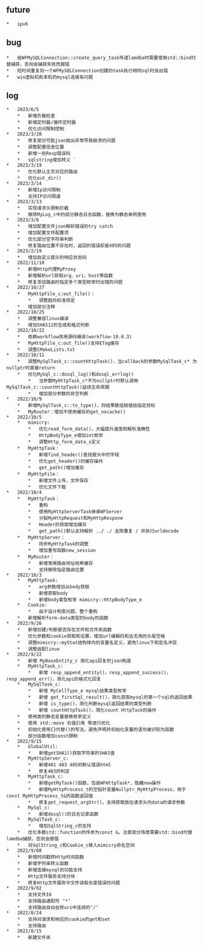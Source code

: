 ## future
    *   ipv6
## bug
    *   给WFMySQLConnection::create_query_task传递lamdba时需要使用std::bind代替捕获，否则会捕获失败而报错
    *   短时间重复同一个WFMySQLConnection创建的task执行相同sql时会出错
    *   win虚拟机和本机的mysql连接有问题

## log 
    *   2023/6/5
        *   新增负载检查
        *   新增定时器/循环定时器
        *   优化访问限制控制
    *   2023/3/28
        *   修复部分可能json抛出异常导致崩溃的问题
        *   调整配置信息位置
        *   新增一些Resp错误码
        *   sqlstring增加转义 `
    *   2023/3/19
        *   优化默认主页对应的路由
        *   优化out_dir()
    *   2023/3/14
        *   新增Ip访问限制
        *   支持IP访问限速
    *   2023/3/13
        *   实现请求头限制拦截
        *   移除MyLog_c中的部分静态日志函数，替换为静态单例使用
    *   2023/3/6
        *   增加配置文件json解析错误的try catch
        *   增加配置文件配置项
        *   优化部分空字符串判断
        *   修复路由位置不存在时，返回的错误却是405的问题
    *   2023/2/19
        *   增加自定义提示的响应状态码
    *   2022/11/10
        *   新增Http代理MyProxy
        *   新增解析url获取arg、uri、host等函数
        *   修复添加路由时指定多个类型枚举时出错的问题
    *   2022/10/27
        *   MyHttpFile_c:out_file()：
            *   调整趋向标准规定
        *   增加部分注释
    *   2022/10/25
        *   调整兼容linux编译
        *   增加SHA512的生成和格式判断
    *   2022/10/22
        *   依赖workflow改用源码编译(workflow-10.0.3)
        *   MyHttpFile_c:out_file()支持ETag缓存
        *   调整CMakeLists.txt
    *   2022/10/11
        *   调整MySqlTask_c::countHttpTask()，当callback的参数MySqlTask_c* 为nullptr时直接return
        *   优化MySql_c::dosql_log()和dosql_errlog()
            *   当参数MyHttpTask_c*不为nullptr时默认调用MySqlTask_c::countHttpTask()延续生命周期
            *   增加部分参数的非空判断
    *   2022/10/9
        *   新增MySqlTask_c::to_type()，将结果数组赋值给指定目标
        *   MyRouter：增加不使用缓存的get_nocache()
    *   2022/10/5
        *   mimicry:
            *   优化read_form_data()，大幅提升速度和解析准确性
            *   HttpBodyType_e增加int枚举
            *   调整Http_form_data_s定义
        *   MyHttpTask：
            *   新增find_header()查找报头中的字段
            *   优化get_header()的缓存操作
            *   get_path()增加缓存
        *   MyHttpFile：
            *   新增文件上传，文件保存
            *   优化文件下载
    *   2022/10/4
        *   MyHttpTask：
            *   重构
            *   使用MyHttpServerTask继承WFServer
            *   分裂MyHttpRequest和MyHttpRespone
            *   Header的获取增加缓存
            *   get_path()默认支持解析 ../ ./ 去除重复 / 并执行urldecode
        *   MyHttpServer：
            *   同步MyHttpTask的调整
            *   增加重写函数new_session
        *   MyRouter：
            *   新增常用路由地址哈希缓存
            *   支持移除指定路由位置
    *   2022/10/3
        *   MyHttpTask:
            *   arg参数增加从body获取
            *   新增获取body
            *   新增body类型枚举 mimicry::HttpBodyType_e
        *   Cookie:
            *   由于设计构思问题，整个重构
        *   新增解析form-data类型的body的函数
    *   2022/9/26
        *   新增创建/判断是否存在文件和文件夹函数
        *   优化参数和cookie获取和设置，增加url编解码和去无用的头尾空格
        *   调整mimicry::myStat结构体内的变量名定义，避免linux下和宏名冲突
        *   调整适配linux
    *   2022/9/22
        *   新增 MyBaseEntity_c 简化api回复的json构造
        *   MyHttpTask_c:
            *   新增 resp_append_entity()，resp_append_success()，resp_append_err()，简化api的格式化回复
        *   MySqlTask_c:
            *   新增 MyCellType_e mysql结果类型枚举
            *   新增 get_firstSql_result()，简化获取mysql的第一个sql的返回结果
            *   新增 is_type()，简化判断mysql返回结果的类型判断
            *   新增 countHttpTask()，简化count HttpTask的操作
        *   使用类的静态变量替换枚举定义
        *   使用 std::move 右值引用 等进行优化
        *   初始化使用{}代替()的写法，避免声明并初始化变量的语句被识别为函数
        *   部分函数增加const限制
    *   2022/9/15
        *   GlobalUtil:
            *   新增getSHA1()获取字符串的SHA1值
        *   MyHttpServer_c:
            *   新增401 403 405的默认错误html
            *   修复403的判定
        *   MyHttpTask_c:
            *   新增getMyTask()函数，包装WFHttpTask*，隐藏new操作
            *   新增MyHttpProcess_t的空指针变量Nullptr_MyHttpProcess，用于const MyHttpProcess_t&的函数返回值
            *   修复get_request_argStr()，支持获取放在请求头内data的请求参数
        *   MySql_c:
            *   新增dosql()的日志记录函数
        *   MySqlTask_c:
            *   增加SqlString_c的支持
        *   优化多数std::function的传参为const &，注意部分场景需要std::bind代替lamdba捕获，否则会报错
        *   将SqlString_c和Cookie_c移入mimicry命名空间
    *   2022/9/08
        *   新增时间戳转Http时间函数
        *   新增字符串转义函数
        *   新增连接mysql的功能支持
        *   Http文件服务支持分块
        *   修复Http文件服务中文件读取长度错误的问题
    *   2022/9/02
        *   支持文件IO
        *   支持路由通配符 ‘*’
        *   支持路由自动去除uri中连续的‘/’
    *	2022/8/24
        *   支持对请求和响应的cookie的get和set
        *   支持路由
    *	2022/8/15
	    *	新建文件夹